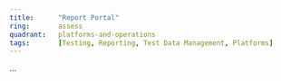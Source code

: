 ```yaml
---
title:      "Report Portal"
ring:       assess
quadrant:   platforms-and-operations
tags:       [Testing, Reporting, Test Data Management, Platforms]
---
```

...